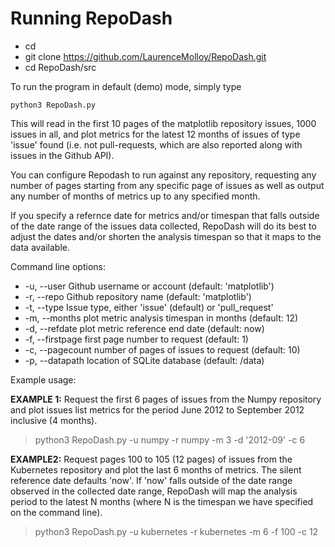 <h1>Running RepoDash</h1>


- cd <GIT FOLDER>
- git clone https://github.com/LaurenceMolloy/RepoDash.git
- cd RepoDash/src

To run the program in default (demo) mode, simply type 

    python3 RepoDash.py

This will read in the first 10 pages of the matplotlib repository issues, 1000 issues in all, 
and plot metrics for the latest 12 months of issues of type 'issue' found (i.e. not pull-requests, 
which are also reported along with issues in the Github API).

You can configure Repodash to run against any repository, requesting any number of pages starting 
from any specific page of issues as well as output any number of months of metrics up to any 
specified month.

If you specify a refernce date for metrics and/or timespan that falls outside of the date range of 
the issues data collected, RepoDash will do its best to adjust the dates and/or shorten the analysis 
timespan so that it maps to the data available.

Command line options:

- -u, --user         Github username or account (default: 'matplotlib')
- -r, --repo         Github repository name (default: 'matplotlib')
- -t, --type         Issue type, either 'issue' (default) or 'pull_request'
- -m, --months       plot metric analysis timespan in months (default: 12)
- -d, --refdate      plot metric reference end date (default: now)
- -f, --firstpage    first page number to request (default: 1)
- -c, --pagecount    number of pages of issues to request (default: 10)
- -p, --datapath     location of SQLite database (default: <REPO PATH>/data)

Example usage:

**EXAMPLE 1:** Request the first 6 pages of issues from the Numpy repository and plot issues list 
metrics for the period June 2012 to September 2012 inclusive (4 months).

> python3 RepoDash.py -u numpy -r numpy -m 3 -d '2012-09' -c 6


**EXAMPLE2:** Request pages 100 to 105 (12 pages) of issues from the Kubernetes repository and plot 
the last 6 months of metrics. The silent reference date defaults 'now'. If 'now' falls outside of the 
date range observed in the collected date range, RepoDash will map the analysis period to the latest N
months (where N is the timespan we have specified on the command line).

> python3 RepoDash.py -u kubernetes -r kubernetes -m 6 -f 100 -c 12


